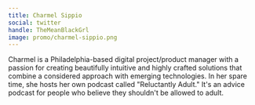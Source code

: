 ```yaml
---
title: Charmel Sippio
social: twitter
handle: TheMeanBlackGrl
image: promo/charmel-sippio.png
---
```


Charmel is a Philadelphia-based digital project/product manager with a passion for creating beautifully intuitive and highly crafted solutions that combine a considered approach with emerging technologies. In her spare time, she hosts her own podcast called "Reluctantly Adult." It's an advice podcast for people who believe they shouldn't be allowed to adult.
